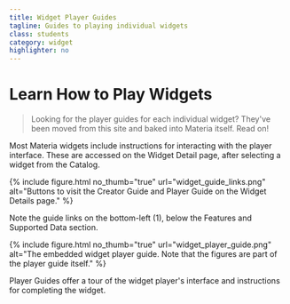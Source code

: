 ```yaml
---
title: Widget Player Guides 
tagline: Guides to playing individual widgets
class: students
category: widget
highlighter: no
---
```


# Learn How to Play Widgets

> Looking for the player guides for each individual widget? They've been moved from this site and baked into Materia itself. Read on!

Most Materia widgets include instructions for interacting with the player interface. These are accessed on the Widget Detail page, after selecting a widget from the Catalog.

{% include figure.html
	no_thumb="true"
	url="widget_guide_links.png"
	alt="Buttons to visit the Creator Guide and Player Guide on the Widget Details page."
%}

Note the guide links on the bottom-left (1), below the Features and Supported Data section.

{% include figure.html
	no_thumb="true"
	url="widget_player_guide.png"
	alt="The embedded widget player guide. Note that the figures are part of the player guide itself."
%}

Player Guides offer a tour of the widget player's interface and instructions for completing the widget.